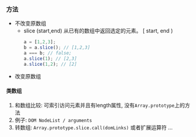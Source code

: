 



### 方法

- 不改变原数组
   -  slice (start,end) 从已有的数组中返回选定的元素。 [ start, end )
       ``` javascript
       a = [1,2,3];
       b = a.slice(); // [1,2,3]
       a === b; // false;
       a.slice(1); // [2,3]
       a.slice(1,2); // [2]
       ```
- 改变原数组
  




#### 类数组
1. 和数组比较: 可索引访问元素并且有length属性, 没有```Array.prototype```上的方法
2. 例子: ```DOM NodeList / arguments```
3. 转数组: ```Array.prototype.slice.call(domLinks)``` 或者扩展运算符 ...
